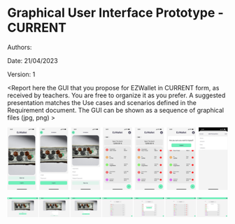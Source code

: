 # Graphical User Interface Prototype - CURRENT

Authors:

Date: 21/04/2023

Version: 1

\<Report here the GUI that you propose for EZWallet in CURRENT form, as received by teachers. You are free to organize it as you prefer. A suggested presentation matches the Use cases and scenarios defined in the Requirement document. The GUI can be shown as a sequence of graphical files (jpg, png) >

![UI](./code/images/GUIPrototypeV1.png)

![DesktopGUIV1](./code/images/DesktopGUIv1.png)
